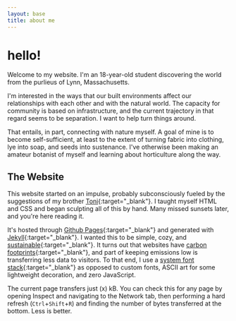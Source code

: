 ```yaml
---
layout: base
title: about me
--- 
```

# hello!
<span class="dc">W</span>elcome to my website. I'm an 18-year-old student discovering the world from the purlieus of Lynn, Massachusetts.

I'm interested in the ways that our built environments affect our relationships with each other and with the natural world. The capacity for community is based on infrastructure, and the current trajectory in that regard seems to be separation. I want to help turn things around.

That entails, in part, connecting with nature myself. A goal of mine is to become self-sufficient, at least to the extent of turning fabric into clothing, lye into soap, and seeds into sustenance. I've otherwise been making an amateur botanist of myself and learning about horticulture along the way.
## The Website
This website started on an impulse, probably subconsciously fueled by the suggestions of my brother [Toni](https://www.tonijarjour.com/){:target="_blank"}. I taught myself HTML and CSS and began sculpting all of this by hand. Many missed sunsets later, and you're here reading it.

It's hosted through [Github Pages](https://pages.github.com/){:target="_blank"} and generated with [Jekyll](https://jekyllrb.com/){:target="_blank"}. I wanted this to be simple, cozy, and [sustainable](https://sustainablewebdesign.org/){:target="_blank"}. It turns out that websites have [carbon footprints](https://www.websitecarbon.com/){:target="_blank"}, and part of keeping emissions low is transferring less data to visitors. To that end, I use a [system font stack](https://systemfontstack.com/){:target="_blank"} as opposed to custom fonts, ASCII art for some lightweight decoration, and zero JavaScript.

The current page transfers just (x) kB. You can check this for any page by opening Inspect and navigating to the Network tab, then performing a hard refresh (`Ctrl`+`Shift`+`R`) and finding the number of bytes transferred at the bottom. Less is better.
